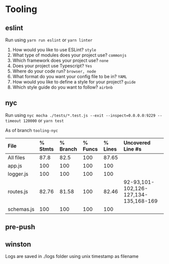 # Tooling

## eslint

Run using `yarn run eslint` or `yarn linter`

1. How would you like to use ESLint? `style`
2. What type of modules does your project use? `commonjs`
3. Which framework does your project use? `none`
4. Does your project use Typescript? `Yes`
5. Where do your code run? `browser, node`
6. What format do you want your config file to be in? `YAML`
7. How would you like to define a style for your project? `guide`
8. Which style guide do you want to follow? `airbnb`

## nyc

Run using `nyc mocha ./tests/*.test.js --exit --inspect=0.0.0.0:9229 --timeout 120000` or `yarn test`

As of branch `tooling-nyc`

File        | % Stmts | % Branch | % Funcs | % Lines | Uncovered Line #s
:-----------|:--------|:---------|:--------|:--------|:--------------------------------------
All files   |    87.8 |     82.5 |     100 |   87.65 | 
 app.js     |     100 |      100 |     100 |     100 | 
 logger.js  |     100 |      100 |     100 |     100 | 
 routes.js  |   82.76 |    81.58 |     100 |   82.46 | 92-93,101-102,126-127,134-135,168-169
 schemas.js |     100 |      100 |     100 |     100 |                                       

## pre-push

## winston

Logs are saved in ./logs folder using unix timestamp as filename